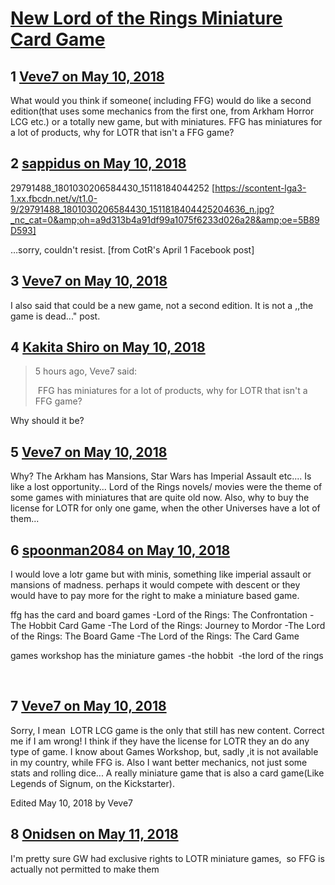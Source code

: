 # [New Lord of the Rings Miniature Card Game](https://community.fantasyflightgames.com/topic/275650-new-lord-of-the-rings-miniature-card-game/)

## 1 [Veve7 on May 10, 2018](https://community.fantasyflightgames.com/topic/275650-new-lord-of-the-rings-miniature-card-game/?do=findComment&comment=3325637)

What would you think if someone( including FFG) would do like a second edition(that uses some mechanics from the first one, from Arkham Horror LCG etc.) or a totally new game, but with miniatures. FFG has miniatures for a lot of products, why for LOTR that isn't a FFG game?

## 2 [sappidus on May 10, 2018](https://community.fantasyflightgames.com/topic/275650-new-lord-of-the-rings-miniature-card-game/?do=findComment&comment=3325696)

29791488_1801030206584430_15118184044252 [https://scontent-lga3-1.xx.fbcdn.net/v/t1.0-9/29791488_1801030206584430_1511818404425204636_n.jpg?_nc_cat=0&amp;oh=a9d313b4a91df99a1075f6233d026a28&amp;oe=5B89D593]

…sorry, couldn't resist. [from CotR's April 1 Facebook post]

## 3 [Veve7 on May 10, 2018](https://community.fantasyflightgames.com/topic/275650-new-lord-of-the-rings-miniature-card-game/?do=findComment&comment=3325717)

I also said that could be a new game, not a second edition. It is not a ,,the game is dead..." post.

## 4 [Kakita Shiro on May 10, 2018](https://community.fantasyflightgames.com/topic/275650-new-lord-of-the-rings-miniature-card-game/?do=findComment&comment=3326252)

> 5 hours ago, Veve7 said:
> 
>  FFG has miniatures for a lot of products, why for LOTR that isn't a FFG game?

Why should it be?

## 5 [Veve7 on May 10, 2018](https://community.fantasyflightgames.com/topic/275650-new-lord-of-the-rings-miniature-card-game/?do=findComment&comment=3326277)

Why? The Arkham has Mansions, Star Wars has Imperial Assault etc.... Is like a lost opportunity... Lord of the Rings novels/ movies were the theme of some games with miniatures that are quite old now. Also, why to buy the license for LOTR for only one game, when the other Universes have a lot of them...

## 6 [spoonman2084 on May 10, 2018](https://community.fantasyflightgames.com/topic/275650-new-lord-of-the-rings-miniature-card-game/?do=findComment&comment=3326374)

I would love a lotr game but with minis, something like imperial assault or mansions of madness. perhaps it would compete with descent or they would have to pay more for the right to make a miniature based game.

ffg has the card and board games
-Lord of the Rings: The Confrontation
-The Hobbit Card Game
-The Lord of the Rings: Journey to Mordor
-The Lord of the Rings: The Board Game
-The Lord of the Rings: The Card Game

games workshop has the miniature games
-the hobbit 
-the lord of the rings

 

## 7 [Veve7 on May 10, 2018](https://community.fantasyflightgames.com/topic/275650-new-lord-of-the-rings-miniature-card-game/?do=findComment&comment=3326399)

Sorry, I mean  LOTR LCG game is the only that still has new content. Correct me if I am wrong! I think if they have the license for LOTR they an do any type of game. I know about Games Workshop, but, sadly ,it is not available in my country, while FFG is. Also I want better mechanics, not just some stats and rolling dice... A really miniature game that is also a card game(Like Legends of Signum, on the Kickstarter).

Edited May 10, 2018 by Veve7

## 8 [Onidsen on May 11, 2018](https://community.fantasyflightgames.com/topic/275650-new-lord-of-the-rings-miniature-card-game/?do=findComment&comment=3326676)

I'm pretty sure GW had exclusive rights to LOTR miniature games,  so FFG is actually not permitted to make them

